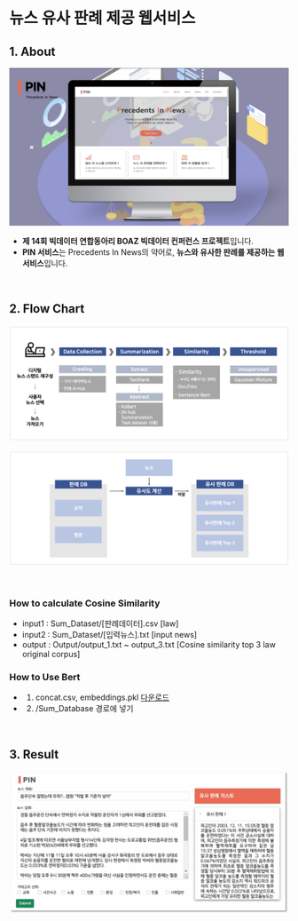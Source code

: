 # 뉴스 유사 판례 제공 웹서비스
## 1. About

<p align="center"><img src="https://github.com/bominkm/Similarity/blob/master/PIN.png?raw=true"></p>

- **제 14회 빅데이터 연합동아리 BOAZ 빅데이터 컨퍼런스 프로젝트**입니다.  
- **PIN 서비스**는 Precedents In News의 약어로, **뉴스와 유사한 판례를 제공하는 웹서비스**입니다.

<br>

## 2. Flow Chart
<p align="center"><img src="https://github.com/bominkm/Similarity/blob/master/Flow-Chart-Modeling.png?raw=true"></p>
<p align="center"><img src="https://github.com/bominkm/Similarity/blob/master/Flow-Chart-DB.png?raw=true"></p>

<br>

### How to calculate Cosine Similarity 

* input1 : Sum_Dataset/[판례데이터].csv [law]
* input2 : Sum_Dataset/[입력뉴스].txt [input news]
* output : Output/output_1.txt ~ output_3.txt [Cosine similarity top 3 law original corpus]

### How to Use Bert
* 1. concat.csv, embeddings.pkl [다운로드](https://drive.google.com/drive/u/0/folders/14j8_1jkGr3KwI88Xl53k9J63kqID9L16)
* 2. /Sum_Database 경로에 넣기

<br>

## 3. Result
<p align="center"><img src="https://github.com/bominkm/Similarity/blob/master/Result.png?raw=true"></p>

<br>
